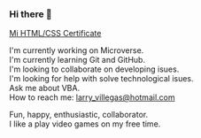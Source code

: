 ### Hi there 👋

<!--
**LarryIVC/LarryIVC** is a ✨ _special_ ✨ repository because its `README.md` (this file) appears on your GitHub profile.

Here are some ideas to get you started:

- 🔭 I’m currently working on ...
- 🌱 I’m currently learning ...
- 👯 I’m looking to collaborate on ...
- 🤔 I’m looking for help with ...
- 💬 Ask me about ...
- 📫 How to reach me: ...
- 😄 Pronouns: ...
- ⚡ Fun fact: ...
-->
[Mi HTML/CSS Certificate](https://www.credential.net/263ccf4e-f1e2-479c-9b22-ea1e24807ff3#gs.teysvf)


I'm currently working on Microverse.<br>
I'm currently learning Git and GitHub.<br>
I'm looking to collaborate on developing isues.<br>
I'm looking for help with solve technological isues.<br>
Ask me about VBA.<br>
How to reach me: larry_villegas@hotmail.com<br>

Fun, happy, enthusiastic, collaborator.<br>
I like a play video games on my free time.<br>
